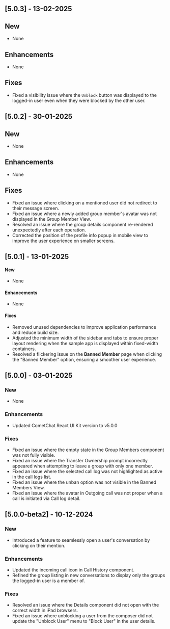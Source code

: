 ## [5.0.3] - 13-02-2025

## New
- None

## Enhancements
- None

## Fixes
- Fixed a visibility issue where the `Unblock` button was displayed to the logged-in user even when they were blocked by the other user.

## [5.0.2] - 30-01-2025

## New
- None

## Enhancements
- None

## Fixes
- Fixed an issue where clicking on a mentioned user did not redirect to their message screen.
- Fixed an issue where a newly added group member's avatar was not displayed in the Group Member View.
- Resolved an issue where the group details component re-rendered unexpectedly after each operation.
- Corrected the position of the profile info popup in mobile view to improve the user experience on smaller screens.

## [5.0.1] - 13-01-2025

#### New
- None  

#### Enhancements
- None  

#### Fixes
- Removed unused dependencies to improve application performance and reduce build size.  
- Adjusted the minimum width of the sidebar and tabs to ensure proper layout rendering when the sample app is displayed within fixed-width containers.  
- Resolved a flickering issue on the **Banned Member** page when clicking the "Banned Member" option, ensuring a smoother user experience.  

## [5.0.0] - 03-01-2025

### New
- None

### Enhancements
- Updated CometChat React UI Kit version to v5.0.0

### Fixes
- Fixed an issue where the empty state in the Group Members component was not fully visible.
- Fixed an issue where the Transfer Ownership prompt incorrectly appeared when attempting to leave a group with only one member.
- Fixed an issue where the selected call log was not highlighted as active in the call logs list.
- Fixed an issue where the unban option was not visible in the Banned Members View.
- Fixed an issue where the avatar in Outgoing call was not proper when a call is initiated via Call log detail.

## [5.0.0-beta2] - 10-12-2024

### New
- Introduced a feature to seamlessly open a user's conversation by clicking on their mention.

### Enhancements
- Updated the incoming call icon in Call History component.
- Refined the group listing in new conversations to display only the groups the logged-in user is a member of.

### Fixes
- Resolved an issue where the Details component did not open with the correct width in iPad browsers.
- Fixed an issue where unblocking a user from the composer did not update the "Unblock User" menu to "Block User" in the user details.